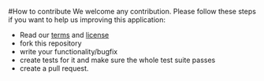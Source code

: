 #How to contribute
We welcome any contribution. Please follow these steps if you want to help us improving this application:
- Read our [terms](TERMS.md) and [license](LICENSE.md)
- fork this repository
- write your functionality/bugfix
- create tests for it and make sure the whole test suite passes
- create a pull request. 
